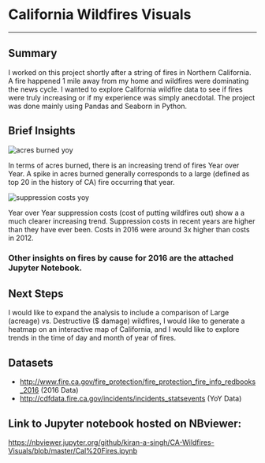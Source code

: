 # California Wildfires Visuals
***

## Summary
I worked on this project shortly after a string of fires in Northern California. A fire happened 1 mile away from my home and wildfires were dominating the news cycle. I wanted to explore California wildfire data to see if fires were truly increasing or if my experience was simply anecdotal. The project was done mainly using Pandas and Seaborn in Python. 


## Brief Insights

![acres burned yoy](https://user-images.githubusercontent.com/31706194/44948658-7efe4600-add6-11e8-8ab1-04aa0d947707.png)

In terms of acres burned, there is an increasing trend of fires Year over Year. A spike in acres burned generally corresponds to a large (defined as top 20 in the history of CA) fire occurring that year.

![suppression costs yoy](https://user-images.githubusercontent.com/31706194/44948657-7efe4600-add6-11e8-86bc-2ae0d0d0505d.png)

Year over Year suppression costs (cost of putting wildfires out) show a a much clearer increasing trend. Suppression costs in recent years are higher than they have ever been. Costs in 2016 were around 3x higher than costs in 2012.

### Other insights on fires by cause for 2016 are the attached Jupyter Notebook.

## Next Steps
I would like to expand the analysis to include a comparison of Large (acreage) vs. Destructive ($ damage) wildfires, I would like to generate a heatmap on an interactive map of California, and I would like to explore trends in the time of day and month of year of fires.

## Datasets 
+ http://www.fire.ca.gov/fire_protection/fire_protection_fire_info_redbooks_2016 (2016 Data)
+ http://cdfdata.fire.ca.gov/incidents/incidents_statsevents (YoY Data)

## Link to Jupyter notebook hosted on NBviewer:
https://nbviewer.jupyter.org/github/kiran-a-singh/CA-Wildfires-Visuals/blob/master/Cal%20Fires.ipynb
